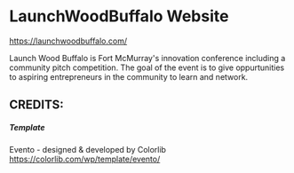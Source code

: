 # LaunchWoodBuffalo Website

https://launchwoodbuffalo.com/

Launch Wood Buffalo is Fort McMurray's innovation conference including a community pitch competition. The goal of the event is to give oppurtunities to aspiring entrepreneurs in the community to learn and network.

## CREDITS:

##### Template

Evento - designed & developed by Colorlib
https://colorlib.com/wp/template/evento/
